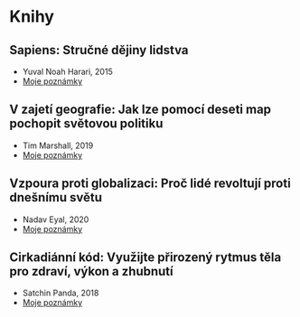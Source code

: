 # Knihy

## Sapiens: Stručné dějiny lidstva 
* Yuval Noah Harari, 2015
* [Moje poznámky](https://github.com/JakubMrozek/knihy/blob/main/sapiens.md)

## V zajetí geografie: Jak lze pomocí deseti map pochopit světovou politiku
* Tim Marshall, 2019
* [Moje poznámky](https://github.com/JakubMrozek/knihy/blob/main/v-zajeti-geografie.md)

## Vzpoura proti globalizaci: Proč lidé revoltují proti dnešnímu světu
* Nadav Eyal, 2020
* [Moje poznámky](https://github.com/JakubMrozek/knihy/blob/main/vzpoura-proti-globalizaci.md)

## Cirkadiánní kód: Využijte přirozený rytmus těla pro zdraví, výkon a zhubnutí
* Satchin Panda, 2018
* [Moje poznámky](https://github.com/JakubMrozek/knihy/blob/main/cirkadianni-kod.md)
